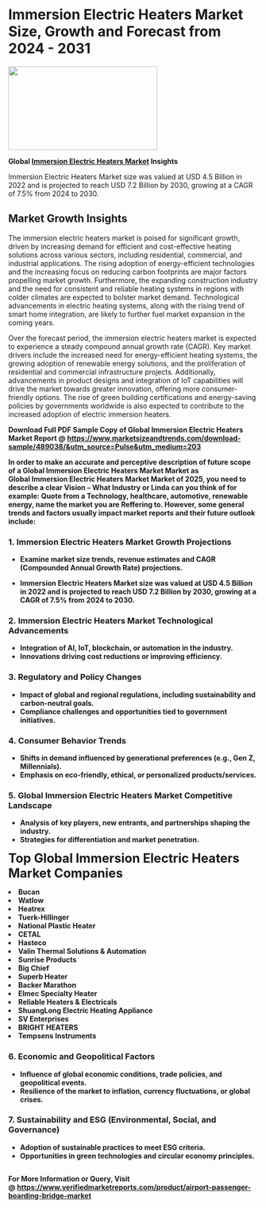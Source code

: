 <H1>Immersion Electric Heaters Market Size, Growth and Forecast from 2024 - 2031</H1><img class="aligncenter size-medium wp-image-584254" src="https://thirdeyenews.in/wp-content/uploads/2024/09/Global-Market-Research-300x168.jpeg" alt="" width="300" height="168" /><p><strong>Global&nbsp;<a href="https://www.marketsizeandtrends.com/download-sample/489038/&amp;utm_source=Pulse&amp;utm_medium=203">Immersion Electric Heaters Market</a> Insights</strong></p><p>Immersion Electric Heaters Market size was valued at USD 4.5 Billion in 2022 and is projected to reach USD 7.2 Billion by 2030, growing at a CAGR of 7.5% from 2024 to 2030.</p><p><h2>Market Growth Insights</h2> <p>The immersion electric heaters market is poised for significant growth, driven by increasing demand for efficient and cost-effective heating solutions across various sectors, including residential, commercial, and industrial applications. The rising adoption of energy-efficient technologies and the increasing focus on reducing carbon footprints are major factors propelling market growth. Furthermore, the expanding construction industry and the need for consistent and reliable heating systems in regions with colder climates are expected to bolster market demand. Technological advancements in electric heating systems, along with the rising trend of smart home integration, are likely to further fuel market expansion in the coming years.</p> <p><strong></strong></p> <p>Over the forecast period, the immersion electric heaters market is expected to experience a steady compound annual growth rate (CAGR). Key market drivers include the increased need for energy-efficient heating systems, the growing adoption of renewable energy solutions, and the proliferation of residential and commercial infrastructure projects. Additionally, advancements in product designs and integration of IoT capabilities will drive the market towards greater innovation, offering more consumer-friendly options. The rise of green building certifications and energy-saving policies by governments worldwide is also expected to contribute to the increased adoption of electric immersion heaters.</p> <p><strong></p><p><span class=""><strong>Download Full PDF Sample Copy of Global Immersion Electric Heaters Market Report</strong> @ <a href="https://www.marketsizeandtrends.com/download-sample/489038/&amp;utm_source=Pulse&amp;utm_medium=203" target="_blank">https://www.marketsizeandtrends.com/download-sample/489038/&amp;utm_source=Pulse&amp;utm_medium=203</a></span></p><p>In order to make an accurate and perceptive description of future scope of a Global&nbsp;Immersion Electric Heaters Market Market as Global&nbsp;Immersion Electric Heaters Market Market of 2025, you need to describe a clear Vision &ndash; What Industry or Linda can you think of for example: Quote from a Technology, healthcare, automotive, renewable energy, name the market you are Reffering to. However, some general trends and factors usually impact market reports and their future outlook include:</p><h3>1.&nbsp;<strong>Immersion Electric Heaters Market Growth Projections</strong></h3><ul><li>Examine market size trends, revenue estimates and CAGR (Compounded Annual Growth Rate) projections.</li><li><p>Immersion Electric Heaters Market size was valued at USD 4.5 Billion in 2022 and is projected to reach USD 7.2 Billion by 2030, growing at a CAGR of 7.5% from 2024 to 2030.</p></li></ul><h3>2.&nbsp;<strong>Immersion Electric Heaters Market Technological Advancements</strong></h3><ul><li>Integration of AI, IoT, blockchain, or automation in the industry.</li><li>Innovations driving cost reductions or improving efficiency.</li></ul><h3>3.&nbsp;<strong>Regulatory and Policy Changes</strong></h3><ul><li>Impact of global and regional regulations, including sustainability and carbon-neutral goals.</li><li>Compliance challenges and opportunities tied to government initiatives.</li></ul><h3>4.&nbsp;<strong>Consumer Behavior Trends</strong></h3><ul><li>Shifts in demand influenced by generational preferences (e.g., Gen Z, Millennials).</li><li>Emphasis on eco-friendly, ethical, or personalized products/services.</li></ul><h3>5.&nbsp;<strong>Global Immersion Electric Heaters Market Competitive Landscape</strong></h3><ul><li>Analysis of key players, new entrants, and partnerships shaping the industry.</li><li>Strategies for differentiation and market penetration.</li></ul><p data-pm-slice="1 1 []"><span style="color: inherit; font-family: inherit; font-size: 25px;">Top Global Immersion Electric Heaters Market Companies</span></p><div class="" data-test-id=""><p><li>Bucan</li><li> Watlow</li><li> Heatrex</li><li> Tuerk-Hillinger</li><li> National Plastic Heater</li><li> CETAL</li><li> Hasteco</li><li> Valin Thermal Solutions & Automation</li><li> Sunrise Products</li><li> Big Chief</li><li> Superb Heater</li><li> Backer Marathon</li><li> Elmec Specialty Heater</li><li> Reliable Heaters & Electricals</li><li> ShuangLong Electric Heating Appliance</li><li> SV Enterprises</li><li> BRIGHT HEATERS</li><li> Tempsens Instruments</li></p></div><h3>6.&nbsp;<strong>Economic and Geopolitical Factors</strong></h3><ul><li>Influence of global economic conditions, trade policies, and geopolitical events.</li><li>Resilience of the market to inflation, currency fluctuations, or global crises.</li></ul><h3>7.&nbsp;<strong>Sustainability and ESG (Environmental, Social, and Governance)</strong></h3><ul><li>Adoption of sustainable practices to meet ESG criteria.</li><li>Opportunities in green technologies and circular economy principles.</li></ul><h2><strong style="font-size: 14px;">For More Information or Query, Visit @&nbsp;</strong><a style="background-color: #ffffff; font-size: 14px;" href="https://www.marketsizeandtrends.com/report/immersion-electric-heaters-market/" target="_blank">https://www.verifiedmarketreports.com/product/airport-passenger-boarding-bridge-market</a></h2>
